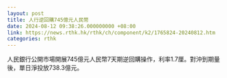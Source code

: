 ```yaml
---
layout: post
title: 人行逆回購745億元人民幣
date: 2024-08-12 09:38:26.000000000 +08:00
link: https://news.rthk.hk/rthk/ch/component/k2/1765824-20240812.htm
categories: rthk
---
```


人民銀行公開市場開展745億元人民幣7天期逆回購操作，利率1.7厘。對沖到期量後，單日淨投放738.3億元。

